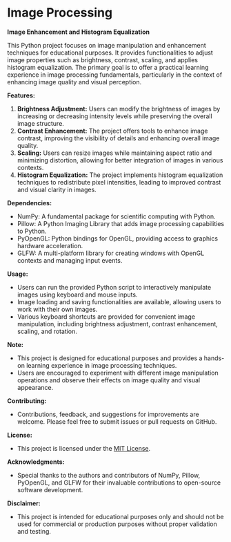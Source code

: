 # Image Processing 

**Image Enhancement and Histogram Equalization**

This Python project focuses on image manipulation and enhancement techniques for educational purposes. It provides functionalities to adjust image properties such as brightness, contrast, scaling, and applies histogram equalization. The primary goal is to offer a practical learning experience in image processing fundamentals, particularly in the context of enhancing image quality and visual perception.

**Features:**
1. **Brightness Adjustment:** Users can modify the brightness of images by increasing or decreasing intensity levels while preserving the overall image structure.
2. **Contrast Enhancement:** The project offers tools to enhance image contrast, improving the visibility of details and enhancing overall image quality.
3. **Scaling:** Users can resize images while maintaining aspect ratio and minimizing distortion, allowing for better integration of images in various contexts.
4. **Histogram Equalization:** The project implements histogram equalization techniques to redistribute pixel intensities, leading to improved contrast and visual clarity in images.

**Dependencies:**
- NumPy: A fundamental package for scientific computing with Python.
- Pillow: A Python Imaging Library that adds image processing capabilities to Python.
- PyOpenGL: Python bindings for OpenGL, providing access to graphics hardware acceleration.
- GLFW: A multi-platform library for creating windows with OpenGL contexts and managing input events.

**Usage:**
- Users can run the provided Python script to interactively manipulate images using keyboard and mouse inputs.
- Image loading and saving functionalities are available, allowing users to work with their own images.
- Various keyboard shortcuts are provided for convenient image manipulation, including brightness adjustment, contrast enhancement, scaling, and rotation.

**Note:**
- This project is designed for educational purposes and provides a hands-on learning experience in image processing techniques.
- Users are encouraged to experiment with different image manipulation operations and observe their effects on image quality and visual appearance.

**Contributing:**
- Contributions, feedback, and suggestions for improvements are welcome. Please feel free to submit issues or pull requests on GitHub.

**License:**
- This project is licensed under the [MIT License](LICENSE).

**Acknowledgments:**
- Special thanks to the authors and contributors of NumPy, Pillow, PyOpenGL, and GLFW for their invaluable contributions to open-source software development.

**Disclaimer:**
- This project is intended for educational purposes only and should not be used for commercial or production purposes without proper validation and testing.
